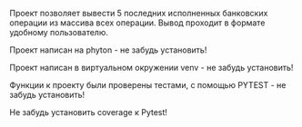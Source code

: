Проект позволяет вывести 5 последних исполненных банковских операции
из массива всех операции.
Вывод проходит в формате удобному пользователю.


Проект написан на phyton - не забудь установить!

Проект написан в виртуальном окружении venv - не забудь установить!

Функции к проекту были проверены тестами,
с помощью PYTEST - не забудь установить!

Не забудь установить coverage к Pytest!